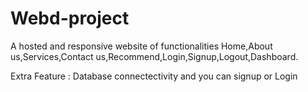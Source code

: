 # Webd-project
A hosted and responsive website of functionalities Home,About us,Services,Contact us,Recommend,Login,Signup,Logout,Dashboard.

Extra Feature : Database connectectivity and you can signup or Login



